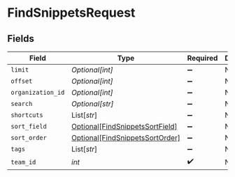# FindSnippetsRequest


## Fields

| Field                                                                               | Type                                                                                | Required                                                                            | Description                                                                         |
| ----------------------------------------------------------------------------------- | ----------------------------------------------------------------------------------- | ----------------------------------------------------------------------------------- | ----------------------------------------------------------------------------------- |
| `limit`                                                                             | *Optional[int]*                                                                     | :heavy_minus_sign:                                                                  | N/A                                                                                 |
| `offset`                                                                            | *Optional[int]*                                                                     | :heavy_minus_sign:                                                                  | N/A                                                                                 |
| `organization_id`                                                                   | *Optional[int]*                                                                     | :heavy_minus_sign:                                                                  | N/A                                                                                 |
| `search`                                                                            | *Optional[str]*                                                                     | :heavy_minus_sign:                                                                  | N/A                                                                                 |
| `shortcuts`                                                                         | List[*str*]                                                                         | :heavy_minus_sign:                                                                  | N/A                                                                                 |
| `sort_field`                                                                        | [Optional[FindSnippetsSortField]](../../models/operations/findsnippetssortfield.md) | :heavy_minus_sign:                                                                  | N/A                                                                                 |
| `sort_order`                                                                        | [Optional[FindSnippetsSortOrder]](../../models/operations/findsnippetssortorder.md) | :heavy_minus_sign:                                                                  | N/A                                                                                 |
| `tags`                                                                              | List[*str*]                                                                         | :heavy_minus_sign:                                                                  | N/A                                                                                 |
| `team_id`                                                                           | *int*                                                                               | :heavy_check_mark:                                                                  | N/A                                                                                 |